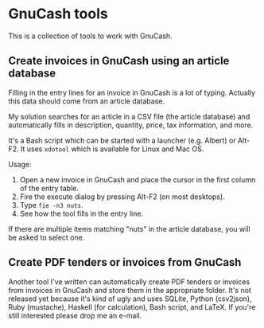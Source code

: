 GnuCash tools
=============

This is a collection of tools to work with GnuCash.

Create invoices in GnuCash using an article database
----------------------------------------------------

Filling in the entry lines for an invoice in GnuCash is a lot of typing.
Actually this data should come from an article database.

My solution searches for an article in a CSV file (the article database) and automatically fills in description, quantity, price, tax information, and more.

It's a Bash script which can be started with a launcher (e.g. Albert) or Alt-F2.
It uses `xdotool` which is available for Linux and Mac OS.

Usage:

1. Open a new invoice in GnuCash and place the cursor in the first column of the entry table.
2. Fire the execute dialog by pressing Alt-F2 (on most desktops).
3. Type `fie -n3 nuts`.
4. See how the tool fills in the entry line.

If there are multiple items matching "nuts" in the article database, you will be asked to select one.


Create PDF tenders or invoices from GnuCash
-------------------------------------------

Another tool I've written can automatically create PDF tenders or invoices from invoices in GnuCash and store them in the appropriate folder.
It's not released yet because it's kind of ugly and uses SQLite, Python (csv2json), Ruby (mustache), Haskell (for calculation), Bash script, and LaTeX.
If you're still interested please drop me an e-mail.
